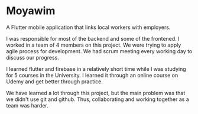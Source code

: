 # Moyawim
A Flutter mobile application that links local workers with employers.

I was responsible for most of the backend and some of the frontened.
I worked in a team of 4 members on this project. We were trying to apply
agile process for development. We had scrum meeting every working day to discuss
our progress.

I learned flutter and firebase in a relatively short time while I was studying for
5 courses in the University. I learned it through an online course on Udemy and get
better through practice.

We have learned a lot through this project, but the main problem was that we didn't use
git and github. Thus, collaborating and working together as a team was harder.
